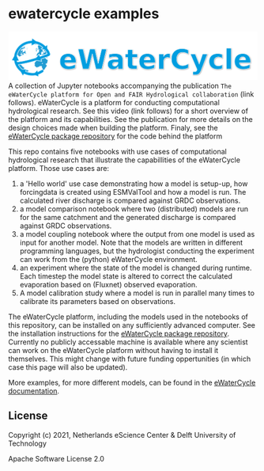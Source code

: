 # ewatercycle examples
![image](https://github.com/eWaterCycle/ewatercycle/raw/main/docs/examples/logo.png)
A collection of Jupyter notebooks accompanying the publication `The eWaterCycle platform for Open and FAIR Hydrological collaboration` (link follows). eWaterCycle is a platform for conducting computational hydrological research. See this video (link follows) for a short overview of the platform and its capabilities. See the publication for more details on the design choices made when building the platform. Finaly, see the [eWaterCycle package repository](https://doi.org/10.5281/zenodo.5119389) for the code behind the platform

This repo contains five notebooks with use cases of computational hydrological research that illustrate the capabillities of the eWaterCycle platform. Those use cases are:

1. a 'Hello world' use case demonstrating how a model is setup-up, how forcingdata is created using ESMValTool and how a model is run. The calculated river discharge is compared against GRDC observations. 
2. a model comparison notebook where two (distributed) models are run for the same catchment and the generated discharge is compared against GRDC observations.
3. a model coupling notebook where the output from one model is used as input for another model. Note that the models are written in different programming languages, but the hydrologist conducting the experiment can work from the (python) eWaterCycle environment.
4. an experiment where the state of the model is changed during runtime. Each timestep the model state is altered to correct the calculated evaporation based on (Fluxnet) observed evaporation.
5. A model calibration study where a model is run in parallel many times to calibrate its parameters based on observations. 

The eWaterCycle platform, including the models used in the notebooks of this repository, can be installed on any sufficiently advanced computer. See the installation instructions for the [eWaterCycle package repository](https://doi.org/10.5281/zenodo.5119389). Currently no publicly accessable machine is available where any scientist can work on the eWaterCycle platform without having to install it themselves. This might change with future funding oppertunities (in which case this page will also be updated).

More examples, for more different models, can be found in the
[eWaterCycle documentation](https://ewatercycle.readthedocs.io).

## License

Copyright (c) 2021, Netherlands eScience Center & Delft University of
Technology

Apache Software License 2.0